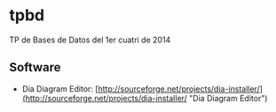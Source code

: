 tpbd
====

TP de Bases de Datos del 1er cuatri de 2014

## Software ##

- Dia Diagram Editor: [http://sourceforge.net/projects/dia-installer/](http://sourceforge.net/projects/dia-installer/ "Dia Diagram Editor")